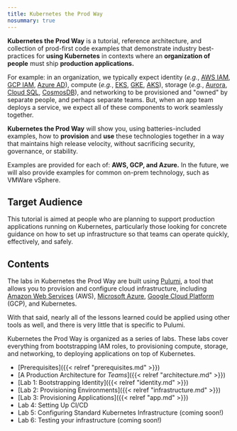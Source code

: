 ```yaml
---
title: Kubernetes the Prod Way
nosummary: true
---
```


**Kubernetes the Prod Way** is a tutorial, reference architecture, and collection of prod-first code
examples that demonstrate industry best-practices for **using Kubernetes** in contexts where an
**organization of people** must ship **production applications.**

For example: in an organization, we typically expect identity (_e.g._, [AWS IAM][aws-iam], [GCP
IAM][gcp-iam], [Azure AD][azure-ad]), compute (_e.g._, [EKS][eks], [GKE][gke], [AKS][aks]), storage
(_e.g._, [Aurora][aurora], [Cloud SQL][cloud-sql], [CosmosDB][cosmos-db]), and networking to be
provisioned and "owned" by separate people, and perhaps separate teams. But, when an app team
deploys a service, we expect all of these components to work seamlessly together.

**Kubernetes the Prod Way** will show you, using batteries-included examples, how to **provision**
and **use** these technologies together in a way that maintains high release velocity, without
sacrificing security, governance, or stability.

Examples are provided for each of: **AWS, GCP, and Azure.** In the future, we will also provide
examples for common on-prem technology, such as VMWare vSphere.

## Target Audience

This tutorial is aimed at people who are planning to support production applications running on
Kubernetes, particularly those looking for concrete guidance on how to set up infrastructure so that
teams can operate quickly, effectively, and safely.

## Contents

The labs in Kubernetes the Prod Way are built using [Pulumi][pulumi], a tool that allows you to
provision and configure cloud infrastructure, including [Amazon Web Services][aws] (AWS), [Microsoft
Azure][azure], [Google Cloud Platform][gcp] (GCP), and Kubernetes.

With that said, nearly all of the lessons learned could be applied using other tools as well, and
there is very little that is specific to Pulumi.

Kubernetes the Prod Way is organized as a series of labs. These labs cover everything from
bootstrapping IAM roles, to provisioning compute, storage, and networking, to deploying applications
on top of Kubernetes.

* [Prerequisites]({{< relref "prerequisites.md" >}})
* [A Production Architecture for _Teams_]({{< relref "architecture.md" >}})
* [Lab 1: Bootstrapping Identity]({{< relref "identity.md" >}})
* [Lab 2: Provisioning Environments]({{< relref "infrastructure.md" >}})
* [Lab 3: Provisioning Applications]({{< relref "app.md" >}})
* Lab 4: Setting Up CI/CD
* Lab 5: Configuring Standard Kubernetes Infrastructure (coming soon!)
* Lab 6: Testing your infrastructure (coming soon!)


[aws-iam]: https://aws.amazon.com/iam/
[gcp-iam]: https://cloud.google.com/iam/
[azure-ad]: https://azure.microsoft.com/en-us/services/active-directory/

[eks]: https://aws.amazon.com/eks/
[gke]: https://cloud.google.com/kubernetes-engine/
[aks]: https://docs.microsoft.com/en-us/azure/aks/

[aurora]: https://aws.amazon.com/rds/aurora/
[cloud-sql]: https://cloud.google.com/sql/
[cosmos-db]: https://azure.microsoft.com/en-us/services/cosmos-db/

[pulumi]: https://www.pulumi.com/

[aws]: https://aws.amazon.com/
[azure]: https://azure.microsoft.com/en-us/
[gcp]: https://cloud.google.com/

